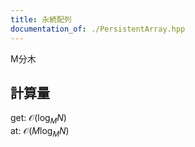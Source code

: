 ```yaml
---
title: 永続配列
documentation_of: ./PersistentArray.hpp
---
```

M分木
## 計算量
get: $\mathcal{O}(\log_M N)$ \
at: $\mathcal{O}(M \log_M N)$
